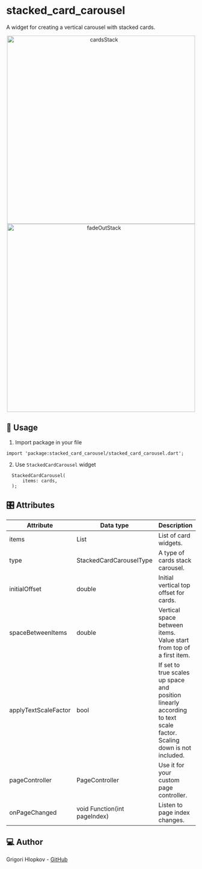 # stacked_card_carousel

A widget for creating a vertical carousel with stacked cards.

<p align="center">
<img src="https://raw.githubusercontent.com/grihlo/stacked_card_carousel/master/example/assets/gifs/stacked_cards.gif" alt="cardsStack" title="StackedCardCarouselType.cardsStack" height="500"/>
<img src="https://raw.githubusercontent.com/grihlo/stacked_card_carousel/master/example/assets/gifs/fade_out_cards.gif" alt="fadeOutStack" title="StackedCardCarouselType.fadeOutStack" height="500"/>
</p>

## 📱 Usage

1. Import package in your file

  ```
  import 'package:stacked_card_carousel/stacked_card_carousel.dart';
  ```

2. Use `StackedCardCarousel` widget

  ```
    StackedCardCarousel(
        items: cards,
    );
  ```

## 🎛 Attributes
| Attribute | Data type | Description | Default |
|--|--|--|--|
| items | List<Widget> | List of card widgets. | - |
| type | StackedCardCarouselType | A type of cards stack carousel. | cardsStack |
| initialOffset | double | Initial vertical top offset for cards. | 40.0 |
| spaceBetweenItems | double | Vertical space between items. Value start from top of a first item. | 400.0 |
| applyTextScaleFactor | bool | If set to true scales up space and position linearly according to text scale factor. Scaling down is not included. | true |
| pageController | PageController | Use it for your custom page controller. | PageController() |
| onPageChanged | void Function(int pageIndex) | Listen to page index changes. | null |

## 💻 Author
Grigori Hlopkov - [GitHub](https://github.com/grihlo)
